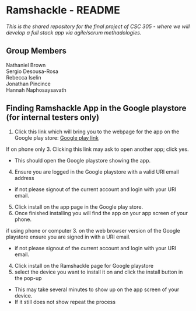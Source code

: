 # Ramshackle - README

*This is the shared repository for the final project of CSC 305 - where we will develop a full stack app via agile/scrum methadologies.*

## Group Members

Nathaniel Brown  
Sergio Desousa-Rosa  
Rebecca Iselin  
Jonathan Pincince  
Hannah Naphosaysavath  

## Finding Ramshackle App in the Google playstore (for internal testers only)
1. Click this link which will bring you to the webpage for the app on the Google play store: [Google play link](https://play.google.com/store/apps/details?id=edu.uri.nathanieljbro.ramshacklev2&hl=en-US&ah=d7UvsRi6QHpcajvgC8areAW9ZLc)

If on phone only
3. Clicking this link may ask to open another app; click yes.
* This should open the Google playstore showing the app.
4. Ensure you are logged in the Google playstore with a valid URI email address
* if not please signout of the current account and login with your URI email.
5. Click install on the app page in the Google play store.
6. Once finished installing you will find the app on your app screen of your phone.

if using phone or computer
3. on the web browser version of the Google playstore ensure you are signed in with a URI email.
* if not please signout of the current account and login with your URI email.
4. Click install on the Ramshackle page for Google playstore
5. select the device you want to install it on and click the install button in the pop-up
* This may take several minutes to show up on the app screen of your device.
* If it still does not show repeat the process
